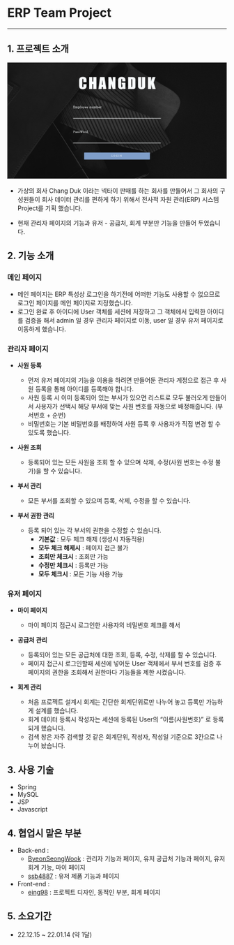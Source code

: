 
# ERP Team Project

---

## 1. 프로젝트 소개

![erp_p_main.png](project%20readme%204007a044a3a14961a54799f548aadfb4/erp_p_main.png)

- 가상의 회사 Chang Duk 이라는 넥타이 판매를 하는 회사를 만들어서 그 회사의 구성원들이 회사 데이터 관리를 편하게 하기 위해서 전사적 자원 관리(ERP) 시스템 Project를 기획 했습니다.

- 현재 관리자 페이지의 기능과 유저 - 공급처, 회계 부분만 기능을 만들어 두었습니다.



## 2. 기능 소개

### 메인 페이지

- 메인 페이지는 ERP 특성상 로그인을 하기전에 어떠한 기능도 사용할 수 없으므로 로그인 페이지를 메인 페이지로 지정했습니다.
- 로그인 완료 후 아이디에 User 객체를 세션에 저장하고 그 객체에서 입력한 아이디를 검증을 해서 admin 일 경우 관리자 페이지로 이동, user 일 경우 유저 페이지로 이동하게 했습니다.

### 관리자 페이지

- **사원 등록**
    - 먼저 유저 페이지의 기능을 이용을 하려면 만들어둔 관리자 계정으로 접근 후 사원 등록을 통해 아이디를 등록해야 합니다.
    - 사원 등록 시 이미 등록되어 있는 부서가 있으면 리스트로 모두 불러오게 만들어서 사용자가 선택시 해당 부서에 맞는 사원 번호를 자동으로 배정해줍니다. (부서번호 + 순번)
    - 비밀번호는 기본 비밀번호를 배정하여 사원 등록 후 사용자가 직접 변경 할 수 있도록 했습니다.
    
- **사원 조회**
    - 등록되어 있는 모든 사원을 조회 할 수 있으며 삭제, 수정(사원 번호는 수정 불가)을 할 수 있습니다.
    
- **부서 관리**
    - 모든 부서를 조회할 수 있으며 등록, 삭제, 수정을 할 수 있습니다.

- **부서 권한 관리**
    - 등록 되어 있는 각 부서의 권한을 수정할 수 있습니다.
        - **기본값** : 모두 체크 해제 (생성시 자동적용)
        - **모두 체크 해제시** : 페이지 접근 불가
        - **조회만 체크시** : 조회만 가능
        - **수정만 체크시** : 등록만 가능
        - **모두 체크시** : 모든 기능 사용 가능

### 유저 페이지

- **마이 페이지**
    - 마이 페이지 접근시 로그인한 사용자의 비밀번호 체크를 해서
    
- **공급처 관리**
    - 등록되어 있는 모든 공급처에 대한 조회, 등록, 수정, 삭제를 할 수 있습니다.
    - 페이지 접근시 로그인할때 세션에 넣어둔 User 객체에서 부서 번호를 검증 후 페이지의 권한을 조회해서  권한마다 기능들을 제한 시켰습니다.

- **회계 관리**
    - 처음 프로젝트 설계시 회계는 간단한 회계단위로만 나누어 놓고 등록만 가능하게 설계를 했습니다.
    - 회계 데이터 등록시 작성자는 세션에 등록된 User의 “이름(사원번호)” 로 등록되게 했습니다.
    - 검색 창은 자주 검색할  것 같은 회계단위, 작성자, 작성일 기준으로 3칸으로 나누어 놨습니다.



## 3. 사용 기술

- Spring
- MySQL
- JSP
- Javascript



## 4. 협업시 맡은 부분

- Back-end :
    - [ByeonSeongWook](https://github.com/ByeonSeongWook) : 관리자 기능과 페이지, 유저 공급처 기능과 페이지, 유저 회계 기능, 마이 페이지
    - [ssb4887](https://github.com/ssb4887) : 유저 제품 기능과 페이지
- Front-end :
    - [eing98](https://github.com/eing98) : 프로젝트 디자인, 동적인 부분, 회계 페이지
    
    
    

## 5. 소요기간

- 22.12.15 ~ 22.01.14 (약 1달)
